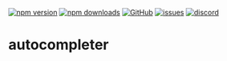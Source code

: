 [![npm version](https://img.shields.io/npm/v/@itrocks/autocompleter?logo=npm)](https://www.npmjs.org/package/@itrocks/autocompleter)
[![npm downloads](https://img.shields.io/npm/dm/@itrocks/autocompleter)](https://www.npmjs.org/package/@itrocks/autocompleter)
[![GitHub](https://img.shields.io/github/last-commit/itrocks-ts/autocompleter?color=2dba4e&label=commit&logo=github)](https://github.com/itrocks-ts/autocompleter)
[![issues](https://img.shields.io/github/issues/itrocks-ts/autocompleter)](https://github.com/itrocks-ts/autocompleter/issues)
[![discord](https://img.shields.io/discord/1314141024020467782?color=7289da&label=discord&logo=discord&logoColor=white)](https://25.re/ditr)

# autocompleter
